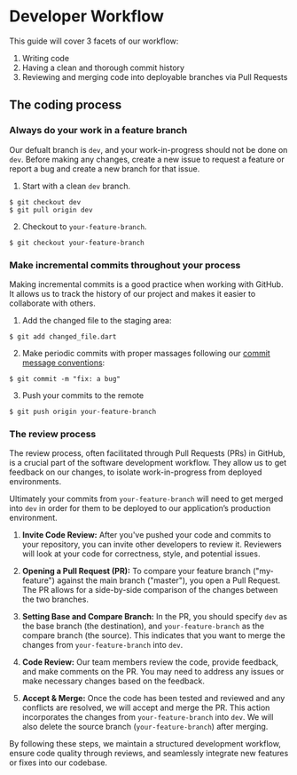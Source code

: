 # Developer Workflow

This guide will cover 3 facets of our workflow:

1. Writing code
2. Having a clean and thorough commit history
3. Reviewing and merging code into deployable branches via Pull Requests

## The coding process

### Always do your work in a feature branch

Our defualt branch is `dev`, and your work-in-progress should not be done on `dev`. Before making any changes, create a new issue to request a feature or report a bug and create a new branch for that issue.

1. Start with a clean `dev` branch.
```
$ git checkout dev
$ git pull origin dev
```
2. Checkout to `your-feature-branch`.
```
$ git checkout your-feature-branch
```
### Make incremental commits throughout your process

Making incremental commits is a good practice when working with GitHub. It allows us to track the history of our project and makes it easier to collaborate with others.

1. Add the changed file to the staging area:
```
$ git add changed_file.dart
```
2. Make periodic commits with proper massages following our [commit message conventions](https://github.com/JoyfulTechLauncher/joyfulfashionista_app_beta#commit-message-conventions):
```
$ git commit -m "fix: a bug"
```
3. Push your commits to the remote
```
$ git push origin your-feature-branch
```
### The review process

The review process, often facilitated through Pull Requests (PRs) in GitHub, is a crucial part of the software development workflow. They allow us to get feedback on our changes, to isolate work-in-progress from deployed environments.

Ultimately your commits from `your-feature-branch` will need to get merged into `dev` in order for them to be deployed to our application’s production environment.

1. **Invite Code Review:**
   After you've pushed your code and commits to your repository, you can invite other developers to review it. Reviewers will look at your code for correctness, style, and potential issues.

2. **Opening a Pull Request (PR):**
   To compare your feature branch ("my-feature") against the main branch ("master"), you open a Pull Request. The PR allows for a side-by-side comparison of the changes between the two branches.

3. **Setting Base and Compare Branch:**
   In the PR, you should specify `dev` as the base branch (the destination), and `your-feature-branch` as the compare branch (the source). This indicates that you want to merge the changes from `your-feature-branch` into `dev`.

4. **Code Review:**
   Our team members review the code, provide feedback, and make comments on the PR. You may need to address any issues or make necessary changes based on the feedback.

5. **Accept & Merge:**
   Once the code has been tested and reviewed and any conflicts are resolved, we will accept and merge the PR. This action incorporates the changes from `your-feature-branch` into `dev`. We will also delete the source branch (`your-feature-branch`) after merging.

By following these steps, we maintain a structured development workflow, ensure code quality through reviews, and seamlessly integrate new features or fixes into our codebase.


